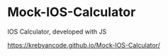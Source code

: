 # Mock-IOS-Calculator
IOS Calculator, developed with JS

https://krebyancode.github.io/Mock-IOS-Calculator/
